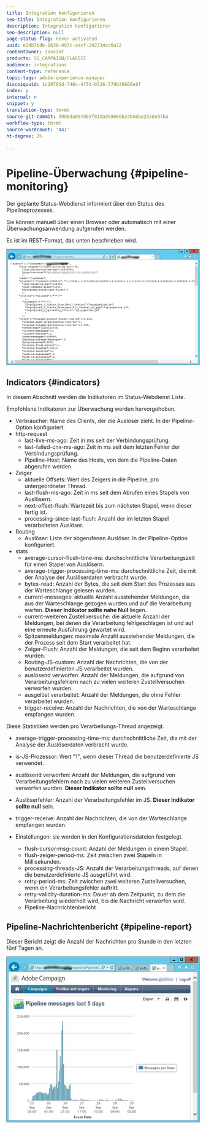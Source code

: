 ```yaml
---
title: Integration konfigurieren
seo-title: Integration konfigurieren
description: Integration konfigurieren
seo-description: null
page-status-flag: never-activated
uuid: e2db7bdb-8630-497c-aacf-242734cc0a72
contentOwner: sauviat
products: SG_CAMPAIGN/CLASSIC
audience: integrations
content-type: reference
topic-tags: adobe-experience-manager
discoiquuid: 1c20795d-748c-4f5d-b526-579b36666e8f
index: y
internal: n
snippet: y
translation-type: tm+mt
source-git-commit: 39d6da007d69f81da959660b24b56ba2558a97ba
workflow-type: tm+mt
source-wordcount: '441'
ht-degree: 2%

---
```



# Pipeline-Überwachung {#pipeline-monitoring}

Der geplante Status-Webdienst informiert über den Status des Pipelineprozesses.

Sie können manuell über einen Browser oder automatisch mit einer Überwachungsanwendung aufgerufen werden.

Es ist im REST-Format, das unten beschrieben wird.

![](assets/triggers_8.png)

## Indicators {#indicators}

In diesem Abschnitt werden die Indikatoren im Status-Webdienst Liste.

Empfohlene Indikatoren zur Überwachung werden hervorgehoben.

* Verbraucher: Name des Clients, der die Auslöser zieht. In der Pipeline-Option konfiguriert.
* http-request
   * last-live-ms-ago: Zeit in ms seit der Verbindungsprüfung.
   * last-failed-cnx-ms-ago: Zeit in ms seit dem letzten Fehler der Verbindungsprüfung.
   * Pipeline-Host: Name des Hosts, von dem die Pipeline-Daten abgerufen werden.
* Zeiger
   * aktuelle Offsets: Wert des Zeigers in die Pipeline, pro untergeordneter Thread.
   * last-flush-ms-ago: Zeit in ms seit dem Abrufen eines Stapels von Auslösern.
   * next-offset-flush: Wartezeit bis zum nächsten Stapel, wenn dieser fertig ist.
   * processing-since-last-flush: Anzahl der im letzten Stapel verarbeiteten Auslöser.
* Routing
   * Auslöser: Liste der abgerufenen Auslöser. In der Pipeline-Option konfiguriert.
* stats
   * average-cursor-flush-time-ms: durchschnittliche Verarbeitungszeit für einen Stapel von Auslösern.
   * average-trigger-processing-time-ms: durchschnittliche Zeit, die mit der Analyse der Auslöserdaten verbracht wurde.
   * bytes-read: Anzahl der Bytes, die seit dem Start des Prozesses aus der Warteschlange gelesen wurden.
   * current-messages: aktuelle Anzahl ausstehender Meldungen, die aus der Warteschlange gezogen wurden und auf die Verarbeitung warten. **Dieser Indikator sollte nahe Null** liegen.
   * current-weiteren Zustellversuche: die aktuelle Anzahl der Meldungen, bei denen die Verarbeitung fehlgeschlagen ist und auf eine erneute Ausführung gewartet wird.
   * Spitzenmeldungen: maximale Anzahl ausstehender Meldungen, die der Prozess seit dem Start verarbeitet hat.
   * Zeiger-Flush: Anzahl der Meldungen, die seit dem Beginn verarbeitet wurden.
   * Routing-JS-custom: Anzahl der Nachrichten, die von der benutzerdefinierten JS verarbeitet wurden.
   * auslösend verworfen: Anzahl der Meldungen, die aufgrund von Verarbeitungsfehlern nach zu vielen weiteren Zustellversuchen verworfen wurden.
   * ausgelöst verarbeitet: Anzahl der Meldungen, die ohne Fehler verarbeitet wurden.
   * trigger-receive: Anzahl der Nachrichten, die von der Warteschlange empfangen wurden.

Diese Statistiken werden pro Verarbeitungs-Thread angezeigt.

* average-trigger-processing-time-ms: durchschnittliche Zeit, die mit der Analyse der Auslöserdaten verbracht wurde.
* is-JS-Prozessor: Wert &quot;1&quot;, wenn dieser Thread die benutzerdefinierte JS verwendet.
* auslösend verworfen: Anzahl der Meldungen, die aufgrund von Verarbeitungsfehlern nach zu vielen weiteren Zustellversuchen verworfen wurden. **Dieser Indikator sollte null** sein.
* Auslöserfehler: Anzahl der Verarbeitungsfehler im JS. **Dieser Indikator sollte null** sein.
* trigger-receive: Anzahl der Nachrichten, die von der Warteschlange empfangen wurden.

* Einstellungen: sie werden in den Konfigurationsdateien festgelegt.
   * flush-cursor-msg-count: Anzahl der Meldungen in einem Stapel.
   * flush-zeiger-period-ms: Zeit zwischen zwei Stapeln in Millisekunden.
   * processing-threads-JS: Anzahl der Verarbeitungsthreads, auf denen die benutzerdefinierte JS ausgeführt wird.
   * retry-period-ms: Zeit zwischen zwei weiteren Zustellversuchen, wenn ein Verarbeitungsfehler auftritt.
   * retry-validity-duration-ms: Dauer ab dem Zeitpunkt, zu dem die Verarbeitung wiederholt wird, bis die Nachricht verworfen wird.
   * Pipeline-Nachrichtenbericht

## Pipeline-Nachrichtenbericht {#pipeline-report}

Dieser Bericht zeigt die Anzahl der Nachrichten pro Stunde in den letzten fünf Tagen an.

![](assets/triggers_9.png)
